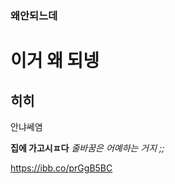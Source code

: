 ### 왜안되느데

# 이거 왜 되넹

## 히히
안냐쎄염

**집에 가고시ㅍ다**
*줄바꿈은 어예하는 거지 ;;*

https://ibb.co/prGgB5BC
<!--
**cococ0603/cococ0603** is a ✨ _special_ ✨ repository because its `README.md` (this file) appears on your GitHub profile.

Here are some ideas to get you started:
- 🔭 I’m currently working on ...
- 🌱 I’m currently learning ...
- 👯 I’m looking to collaborate on ...
- 🤔 I’m looking for help with ...
- 💬 Ask me about ...
- 📫 How to reach me: ...
- 😄 Pronouns: ...
- ⚡ Fun fact: ...
-->
